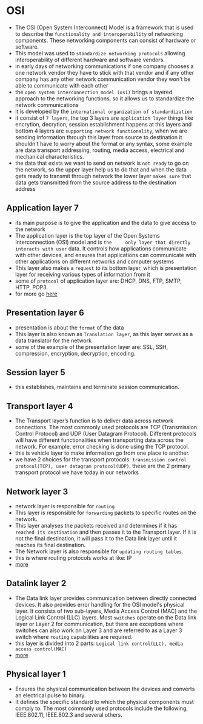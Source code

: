 # OSI

- The OSI (Open System Interconnect) Model is a framework that is used to describe the `functionality and interoperability` of networking components. These networking components can consist of hardware or software.
- This model was used to `standardize networking protocols` allowing interoperability of different hardware and software vendors.
- in early days of networking communications if one company chooses a one network vendor they have to stick with that vendor and if any other company has any other network communication vendor they won't be able to communicate with each other
- the `open system interconnection model (osi)` brings a layered approach to the networking functions, so it allows us to standardize the network communications
- it is developed by the `international organization of standardization`
- it consist of `7 layers`, the top 3 layers are `application layer` things like encrytion, decrytion, session establishment happens at this layers and bottom 4 layers are `supporting network functionality`, when we are sending information through this layer from source to destination it shouldn't have to worry about the format or any syntax, some example are data transport addressing, routing, media access, electrical and mechanical characteristics.
- the data that exists we want to send on network is `not ready` to go on the network, so the upper layer help us to do that and when the data gets ready to transmit through network the lower layer `makes sure` that data gets transmitted from the source address to the destination address

## Application layer 7

- its main purpose is to give the application and the data to give access to the network
- The application layer is the top layer of the Open Systems Interconnection (OSI) model and is `the     only layer that directly interacts with user` data. It controls how applications communicate with other devices, and ensures that applications can communicate with other applications on different networks and computer systems
- This layer also makes a `request` to its bottom layer, which is presentation layer for receiving various types of information from it
- some of `protocol` of application layer are: DHCP, DNS, FTP, SMTP, HTTP, POP3.
- for more go [here](https://www.geeksforgeeks.org/application-layer-in-osi-model/)

## Presentation layer 6

- presentation is about the `format` of the data
- This layer is also known as `Translation layer`, as this layer serves as a data translator for the network
- some of the example of the presentation layer are: SSL, SSH, compression, encryption, decryption, encoding.

## Session layer 5

- this establishes, maintains and terminate session communication.

## Transport layer 4

- The Transport layer’s function is to deliver data across network connections. The most commonly used protocols are TCP (Transmission Control Protocol) and UDP (User Datagram Protocol). Different protocols will have different functionalities when transporting data across the network. For example, error checking is done using the TCP protocol.
- this is vehicle layer to make information go from one place to another.
- we have 2 choices for the transport protocols: `transmission control protocol(TCP), user datagram protocol(UDP)`. these are the 2 primary transport protocol we have today in our networks

## Network layer 3

- network layer is responsible for `routing`
- This layer is responsible for `forwarding` packets to specific routes on the network.
- This layer analyses the packets received and determines if it has `reached its destination` and then passes it to the Transport layer. If it is not the final destination, it will pass it to the Data link layer until it reaches its final destination.
- The Network layer is also responsible for `updating routing tables`.
- this is where routing protocols works at like: IP
- [more](https://www.geeksforgeeks.org/network-layer-services-packetizing-routing-and-forwarding/)

## Datalink layer 2

- The Data link layer provides communication between directly connected devices. It also provides error handling for the OSI model's physical layer. It consists of two sub-layers, Media Access Control (MAC) and the Logical Link Control (LLC) layers. Most `switches` operate on the Data link layer or Layer 2 for communication, but there are exceptions where switches can also work on Layer 3 and are referred to as a Layer 3 switch where `routing` capabilities are required.
- this layer is divided into 2 parts: `Logical link control(LLC), media access control(MAC)`
- [more](https://www.geeksforgeeks.org/data-link-layer/)

## Physical layer 1

- Ensures the physical communication between the devices and converts an electrical pulse to binary.
- It defines the specific standard to which the physical components must comply to. The most commonly used protocols include the following, IEEE.802.11, IEEE.802.3 and several others.

